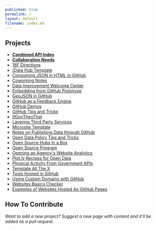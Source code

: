```yaml
---
published: true
permalink: /
layout: default
filename: index.md
---
```

  
## Projects

* **[Combined API Index](https://18f.github.io/API-All-the-X)**  
* **[Collaboration Needs](http://gsa.github.io/Open-Data-Collaboration-Sandbox/collaboration)**
* [18F Directions](http://gsa.github.io/Open-Data-Collaboration-Sandbox/18f_directions)
* [/Data Hub Template](http://gsa.github.io/Open-Data-Collaboration-Sandbox/data-hub-template)
* [Consuming JSON in HTML in GitHub](http://graybrooks.com/mustache-test-1/)
* [Coworking Notes](https://github.com/18F/Digital_Coworking)
* [Data Improvement Welcome Center](https://github.com/gbinal/Data-Improvement-Welcome-Center)
* [Embedding from GitHub Prototype](https://github.com/gbinal/embedding-github-prototype)
* [GeoJSON in GitHub](http://gsa.github.io/Open-Data-Collaboration-Sandbox/geojson-in-github/)  
* [GitHub as a Feedback Engine](http://gsa.github.io/Open-Data-Collaboration-Sandbox/github_as_a_feedback_engine)
* [GitHub Demos](https://github.com/18F/github-demos)
* [GitHub Tips and Tricks](http://gsa.github.io/Open-Data-Collaboration-Sandbox/github_tips_and_tricks)
* [IfGovThenThat](https://github.com/18f/ifgovthenthat)
* [Layering Third Party Services](http://gsa.github.io/Open-Data-Collaboration-Sandbox/layering-third-party-services)
* [Microsite Template](https://github.com/GSA/Template-Microsite/)
* [Notes on Publishing Data through GitHub](http://gsa.github.io/Open-Data-Collaboration-Sandbox/publishing-data/)
* [Open Data Policy Tips and Tricks](https://github.com/gbinal/Open-Data-Policy---Tricks-and-Tips/)
* [Open Source Hubs In a Box](http://gsa.github.io/Open-Data-Collaboration-Sandbox/open_source_hubs_in_a_box/)
* [Open Source Program](http://18f.github.io/open-source-program/)
* [Opening an Agency's Website Analytics](http://gsa.github.io/Open-Data-Collaboration-Sandbox/public_analytics/)
* [Plot.ly Recipes for Open Data](http://gsa.github.io/Open-Data-Collaboration-Sandbox/plotly_recipes_for_open_data)
* [Physical Activity From Government APIs](http://gsa.github.io/Open-Data-Collaboration-Sandbox/physical_activity_from_government_apis/)
* [Template All The X](http://gsa.github.io/Open-Data-Collaboration-Sandbox/template_all_the_x)
* [Tools Hosted in GitHub](http://gsa.github.io/Open-Data-Collaboration-Sandbox/tools_hosted_in_github)
* [Using Custom Domains with GitHub](http://gsa.github.io/Open-Data-Collaboration-Sandbox/using_custom_domains_with_github)
* [Websites Basics Checker](https://github.com/gbinal/Basics-for-.Gov-Websites---A-Project)
* [Examples of Websites Hosted As GitHub Pages](http://gsa.github.io/Open-Data-Collaboration-Sandbox/website_examples/)

## How To Contribute

*Want to add a new project?  Suggest a new page with content and it'll be added as a pull request.*   



